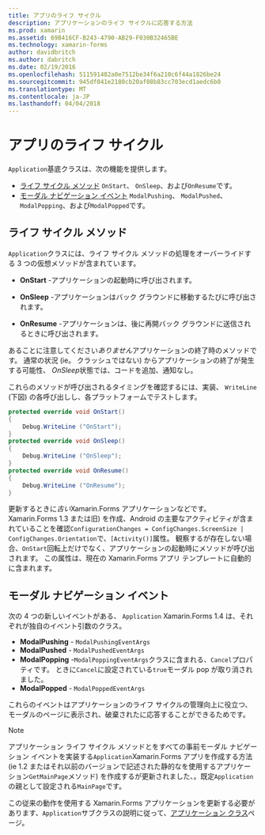 ```yaml
---
title: アプリのライフ サイクル
description: アプリケーションのライフ サイクルに応答する方法
ms.prod: xamarin
ms.assetid: 69B416CF-B243-4790-AB29-F030B32465BE
ms.technology: xamarin-forms
author: davidbritch
ms.author: dabritch
ms.date: 02/19/2016
ms.openlocfilehash: 511591482a0e7512be34f6a210c6f44a1826be24
ms.sourcegitcommit: 945df041e2180cb20af08b83cc703ecd1aedc6b0
ms.translationtype: MT
ms.contentlocale: ja-JP
ms.lasthandoff: 04/04/2018
---
```

# <a name="app-lifecycle"></a>アプリのライフ サイクル

`Application`基底クラスは、次の機能を提供します。

* [ライフ サイクル メソッド](#Lifecycle_Methods) `OnStart`、 `OnSleep`、および`OnResume`です。
* [モーダル ナビゲーション イベント](#modal) `ModalPushing`、 `ModalPushed`、 `ModalPopping`、および`ModalPopped`です。

<a name="Lifecycle_Methods" />

## <a name="lifecycle-methods"></a>ライフ サイクル メソッド

`Application`クラスには、ライフ サイクル メソッドの処理をオーバーライドする 3 つの仮想メソッドが含まれています。

* **OnStart** -アプリケーションの起動時に呼び出されます。

* **OnSleep** -アプリケーションはバック グラウンドに移動するたびに呼び出されます。

* **OnResume** -アプリケーションは、後に再開バック グラウンドに送信されるときに呼び出されます。

あることに注意してください*ありません*アプリケーションの終了時のメソッドです。
通常の状況 (ie。 クラッシュではない) からアプリケーションの終了が発生する可能性、 *OnSleep*状態では、コードを追加、通知なし。

これらのメソッドが呼び出されるタイミングを確認するには、実装、 `WriteLine` (下図) の各呼び出しし、各プラットフォームでテストします。

```csharp
protected override void OnStart()
{
    Debug.WriteLine ("OnStart");
}
protected override void OnSleep()
{
    Debug.WriteLine ("OnSleep");
}
protected override void OnResume()
{
    Debug.WriteLine ("OnResume");
}
```

更新するときに*古い*Xamarin.Forms アプリケーションなどです。 Xamarin.Forms 1.3 または旧) を作成、Android の主要なアクティビティが含まれていることを確認`ConfigurationChanges = ConfigChanges.ScreenSize | ConfigChanges.Orientation`で、`[Activity()]`属性。 観察するが存在しない場合、`OnStart`回転上だけでなく、アプリケーションの起動時にメソッドが呼び出されます。 この属性は、現在の Xamarin.Forms アプリ テンプレートに自動的に含まれます。

<a name="modal" />

## <a name="modal-navigation-events"></a>モーダル ナビゲーション イベント

次の 4 つの新しいイベントがある、 `Application` Xamarin.Forms 1.4 は、それぞれが独自のイベント引数のクラス。

* **ModalPushing** - `ModalPushingEventArgs`
* **ModalPushed** - `ModalPushedEventArgs`
* **ModalPopping** -`ModalPoppingEventArgs`クラスに含まれる、`Cancel`プロパティです。 ときに`Cancel`に設定されている`true`モーダル pop が取り消されました。
* **ModalPopped** - `ModalPoppedEventArgs`

これらのイベントはアプリケーションのライフ サイクルの管理向上に役立つ、モーダルのページに表示され、破棄されたに応答することができるためです。

> [!NOTE]
> アプリケーション ライフ サイクル メソッドとをすべての事前モーダル ナビゲーション イベントを実装する`Application`Xamarin.Forms アプリを作成する方法 (ie 1.2 またはそれ以前のバージョンで記述された静的なを使用するアプリケーション`GetMainPage`メソッド) を作成するが更新されました、。既定`Application`の親として設定される`MainPage`です。
>
> この従来の動作を使用する Xamarin.Forms アプリケーションを更新する必要があります、`Application`サブクラスの説明に従って、[アプリケーション クラス](~/xamarin-forms/app-fundamentals/application-class.md)ページ。

